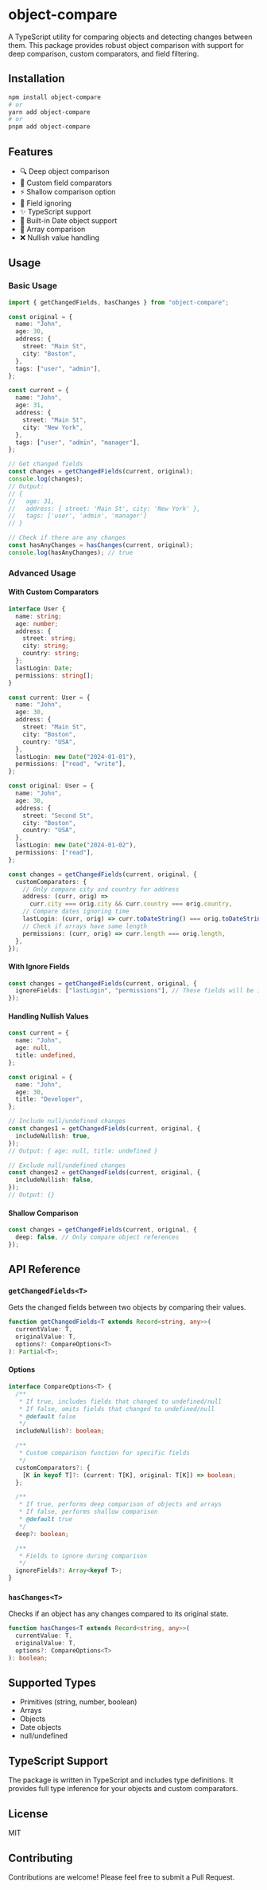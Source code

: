 # object-compare

A TypeScript utility for comparing objects and detecting changes between them. This package provides robust object comparison with support for deep comparison, custom comparators, and field filtering.

## Installation

```bash
npm install object-compare
# or
yarn add object-compare
# or
pnpm add object-compare
```

## Features

- 🔍 Deep object comparison
- 🎯 Custom field comparators
- ⚡ Shallow comparison option
- 🚫 Field ignoring
- ✨ TypeScript support
- 📅 Built-in Date object support
- 🔄 Array comparison
- ❌ Nullish value handling

## Usage

### Basic Usage

```typescript
import { getChangedFields, hasChanges } from "object-compare";

const original = {
  name: "John",
  age: 30,
  address: {
    street: "Main St",
    city: "Boston",
  },
  tags: ["user", "admin"],
};

const current = {
  name: "John",
  age: 31,
  address: {
    street: "Main St",
    city: "New York",
  },
  tags: ["user", "admin", "manager"],
};

// Get changed fields
const changes = getChangedFields(current, original);
console.log(changes);
// Output:
// {
//   age: 31,
//   address: { street: 'Main St', city: 'New York' },
//   tags: ['user', 'admin', 'manager']
// }

// Check if there are any changes
const hasAnyChanges = hasChanges(current, original);
console.log(hasAnyChanges); // true
```

### Advanced Usage

#### With Custom Comparators

```typescript
interface User {
  name: string;
  age: number;
  address: {
    street: string;
    city: string;
    country: string;
  };
  lastLogin: Date;
  permissions: string[];
}

const current: User = {
  name: "John",
  age: 30,
  address: {
    street: "Main St",
    city: "Boston",
    country: "USA",
  },
  lastLogin: new Date("2024-01-01"),
  permissions: ["read", "write"],
};

const original: User = {
  name: "John",
  age: 30,
  address: {
    street: "Second St",
    city: "Boston",
    country: "USA",
  },
  lastLogin: new Date("2024-01-02"),
  permissions: ["read"],
};

const changes = getChangedFields(current, original, {
  customComparators: {
    // Only compare city and country for address
    address: (curr, orig) =>
      curr.city === orig.city && curr.country === orig.country,
    // Compare dates ignoring time
    lastLogin: (curr, orig) => curr.toDateString() === orig.toDateString(),
    // Check if arrays have same length
    permissions: (curr, orig) => curr.length === orig.length,
  },
});
```

#### With Ignore Fields

```typescript
const changes = getChangedFields(current, original, {
  ignoreFields: ["lastLogin", "permissions"], // These fields will be ignored in comparison
});
```

#### Handling Nullish Values

```typescript
const current = {
  name: "John",
  age: null,
  title: undefined,
};

const original = {
  name: "John",
  age: 30,
  title: "Developer",
};

// Include null/undefined changes
const changes1 = getChangedFields(current, original, {
  includeNullish: true,
});
// Output: { age: null, title: undefined }

// Exclude null/undefined changes
const changes2 = getChangedFields(current, original, {
  includeNullish: false,
});
// Output: {}
```

#### Shallow Comparison

```typescript
const changes = getChangedFields(current, original, {
  deep: false, // Only compare object references
});
```

## API Reference

### `getChangedFields<T>`

Gets the changed fields between two objects by comparing their values.

```typescript
function getChangedFields<T extends Record<string, any>>(
  currentValue: T,
  originalValue: T,
  options?: CompareOptions<T>
): Partial<T>;
```

#### Options

```typescript
interface CompareOptions<T> {
  /**
   * If true, includes fields that changed to undefined/null
   * If false, omits fields that changed to undefined/null
   * @default false
   */
  includeNullish?: boolean;

  /**
   * Custom comparison function for specific fields
   */
  customComparators?: {
    [K in keyof T]?: (current: T[K], original: T[K]) => boolean;
  };

  /**
   * If true, performs deep comparison of objects and arrays
   * If false, performs shallow comparison
   * @default true
   */
  deep?: boolean;

  /**
   * Fields to ignore during comparison
   */
  ignoreFields?: Array<keyof T>;
}
```

### `hasChanges<T>`

Checks if an object has any changes compared to its original state.

```typescript
function hasChanges<T extends Record<string, any>>(
  currentValue: T,
  originalValue: T,
  options?: CompareOptions<T>
): boolean;
```

## Supported Types

- Primitives (string, number, boolean)
- Arrays
- Objects
- Date objects
- null/undefined

## TypeScript Support

The package is written in TypeScript and includes type definitions. It provides full type inference for your objects and custom comparators.

## License

MIT

## Contributing

Contributions are welcome! Please feel free to submit a Pull Request.
